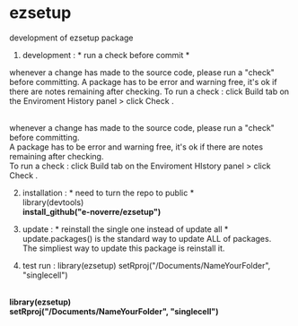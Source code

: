 # ezsetup
development of ezsetup package

1. development : * run a check before commit *

whenever a change has made to the source code, please run a "check" before committing.
A package has to be error and warning free, it's ok if there are notes remaining after checking.
To run a check : click Build tab on the Enviroment History panel > click Check . 

<br> whenever a change has made to the source code, please run a "check" before committing.
<br> A package has to be error and warning free, it's ok if there are notes remaining after checking.
<br> To run a check : click Build tab on the Enviroment HIstory panel > click Check . 


2. installation : * need to turn the repo to public *
<br> library(devtools)
<br> **install_github("e-noverre/ezsetup")**

3. update : * reinstall the single one instead of update all *
<br> update.packages() is the standard way to update ALL of packages. 
<br> The simpliest way to update this package is reinstall it.

4. test run : 
library(ezsetup)
setRproj("/Documents/NameYourFolder", "singlecell")

<br> **library(ezsetup)**
<br> **setRproj("/Documents/NameYourFolder", "singlecell")**

